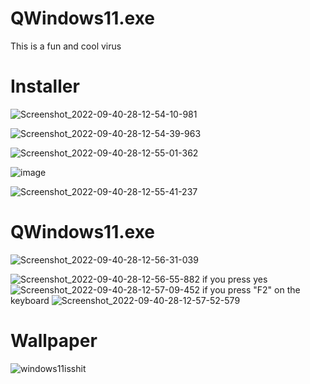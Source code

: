 # QWindows11.exe
This is a fun and cool virus
# Installer

![Screenshot_2022-09-40-28-12-54-10-981](https://user-images.githubusercontent.com/89962566/192761568-539d4985-dc0b-4abe-84dc-378420273af4.png)

![Screenshot_2022-09-40-28-12-54-39-963](https://user-images.githubusercontent.com/89962566/192761649-4686041e-08d0-44b9-b3c7-a1d4d392dd5f.png)

![Screenshot_2022-09-40-28-12-55-01-362](https://user-images.githubusercontent.com/89962566/192761711-88140f8e-2417-4838-8f9e-b158ac55aa31.png)

![image](https://user-images.githubusercontent.com/89962566/192761782-e4be8271-ed2f-440d-9b9d-6687bf109aca.png)

![Screenshot_2022-09-40-28-12-55-41-237](https://user-images.githubusercontent.com/89962566/192761825-5eda3e0e-6e63-4c09-a5bf-df01dee40a77.png)

# QWindows11.exe

![Screenshot_2022-09-40-28-12-56-31-039](https://user-images.githubusercontent.com/89962566/192761970-2f620c7e-4b9d-42a7-b1d5-b747220eee60.png)

![Screenshot_2022-09-40-28-12-56-55-882](https://user-images.githubusercontent.com/89962566/192762044-48e733aa-e4bf-42cf-b00c-34f1efa9c54a.png)
if you press yes
![Screenshot_2022-09-40-28-12-57-09-452](https://user-images.githubusercontent.com/89962566/192762083-e3bd8a0c-7d41-44f8-af65-27a8991c136b.png)
if you press "F2" on the keyboard
![Screenshot_2022-09-40-28-12-57-52-579](https://user-images.githubusercontent.com/89962566/192762202-e99af798-6373-4037-8291-a8ef53e76e7d.png)
# Wallpaper

![windows11isshit](https://user-images.githubusercontent.com/89962566/192762656-8f1e7377-b3f2-43b9-a9d2-19a9a4729376.png)




